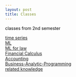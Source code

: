 ```yaml
---
layout: post
title: Classes
---
```


<p  style="color:#000000">
  classes from 2nd semester<br>
  
   <a href="/Classes/time series/TS.html">time series</a><br>
   <a href="/Classes/ML/ML.html">ML</a><br>
   <a href="/Classes/ML for law/ML for law.html">ML for law</a><br>
   <a href="/Classes/Financial Calculus">Financial Calculus</a><br>
   <a href="/Classes/Acct">Accounting</a><br>
    <a href="/Classes/BusinessAnalyticProgramming/">Business-Analytic-Programming</a><br>
    <a href="/Classes/related-knowledge/index.html">related knowledge</a><br>
</p>
